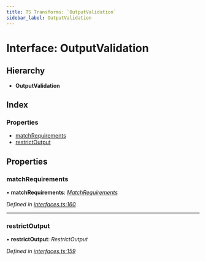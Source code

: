 ```yaml
---
title: TS Transforms: `OutputValidation`
sidebar_label: OutputValidation
---
```


# Interface: OutputValidation

## Hierarchy

* **OutputValidation**

## Index

### Properties

* [matchRequirements](outputvalidation.md#matchrequirements)
* [restrictOutput](outputvalidation.md#restrictoutput)

## Properties

###  matchRequirements

• **matchRequirements**: *[MatchRequirements](matchrequirements.md)*

*Defined in [interfaces.ts:160](https://github.com/terascope/teraslice/blob/653cf7530/packages/ts-transforms/src/interfaces.ts#L160)*

___

###  restrictOutput

• **restrictOutput**: *RestrictOutput*

*Defined in [interfaces.ts:159](https://github.com/terascope/teraslice/blob/653cf7530/packages/ts-transforms/src/interfaces.ts#L159)*

